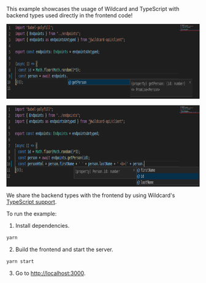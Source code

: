 This example showcases the usage of Wildcard and TypeScript with backend types used directly in the frontend code!

<p align="center">
  <a href="#typescript">
    <img src="/examples/typescript/screenshots/types-on-frontend-1.png" width="850" height="195" align="middle" />
    <br/>
    <br/>
    <img src="/examples/typescript/screenshots/types-on-frontend-2.png" width="850" height="212" align="middle" />
  </a>
</p>

We share the backend types with the frontend by using Wildcard's [TypeScript support](/../../#typescript).

To run the example:

1. Install dependencies.
  ~~~bash
  yarn
  ~~~

2. Build the frontend and start the server.
  ~~~bash
  yarn start
  ~~~

3. Go to [http://localhost:3000](http://localhost:3000).
